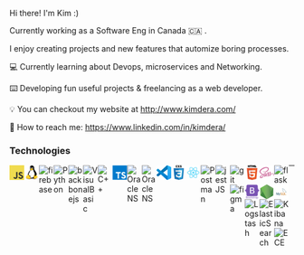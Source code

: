 Hi there! I'm Kim :)

Currently working as a Software Eng in Canada 🇨🇦 . 

I enjoy creating projects and new features that automize boring processes.

💻 Currently learning about Devops, microservices and Networking.

⌨️ Developing fun useful projects & freelancing as a web developer.

💡 You can checkout my website at http://www.kimdera.com/

💬 How to reach me: https://www.linkedin.com/in/kimdera/

### Technologies

<img align="left" alt="JavaScript" width="26px" src="https://raw.githubusercontent.com/github/explore/80688e429a7d4ef2fca1e82350fe8e3517d3494d/topics/javascript/javascript.png" />
<img align="left" alt="Linux" width="26px" src="https://raw.githubusercontent.com/devicons/devicon/master/icons/linux/linux-original.svg" />
<img align="left" alt="firebase" width="26px" src="https://www.vectorlogo.zone/logos/firebase/firebase-icon.svg" />
<img align="left" alt="Python" width="26px" src="https://upload.wikimedia.org/wikipedia/commons/thumb/c/c3/Python-logo-notext.svg/1200px-Python-logo-notext.svg.png" />

<img align="left" alt="backbonejs" width="26px" src="http://gregfranko.com/images/backbone.png" />
<img align="left" alt="VisualBasic" width="26px" src="https://banner2.cleanpng.com/20180820/rta/kisspng-microsoft-visual-studio-lightswitch-visual-basic-t-net-for-android-app-app-5b7a3d62df89b8.6322733615347377629156.jpg" />
<img align="left" alt="C++" width="26px" src="https://upload.wikimedia.org/wikipedia/commons/thumb/1/18/ISO_C%2B%2B_Logo.svg/1200px-ISO_C%2B%2B_Logo.svg.png" />
<img align="left" alt="TypeScript" width="26px" src="https://raw.githubusercontent.com/devicons/devicon/master/icons/typescript/typescript-original.svg" />
<img align="left" alt="OracleNS" width="26px" src="https://www.codein.fr/var/codein/storage/images/_aliases/opengraph_20181210/6/5/6/1/11656-3-fre-FR/netbox.png" />
<img align="left" alt="OracleNS" width="26px" src="https://logos-world.net/wp-content/uploads/2021/09/NetSuite-Emblem.png" />
<img align="left" alt="Visual Studio Code" width="26px" src="https://raw.githubusercontent.com/github/explore/80688e429a7d4ef2fca1e82350fe8e3517d3494d/topics/visual-studio-code/visual-studio-code.png" />
<img align="left" alt="Sass" width="26px" 
src="https://raw.githubusercontent.com/github/explore/80688e429a7d4ef2fca1e82350fe8e3517d3494d/topics/css/css.png" />
<img align="left" alt="React" width="26px" src="https://raw.githubusercontent.com/github/explore/80688e429a7d4ef2fca1e82350fe8e3517d3494d/topics/react/react.png" />

<img align="left" alt="Postman" width="26px" src="https://www.vectorlogo.zone/logos/getpostman/getpostman-icon.svg" />
<img align="left" alt="jestJS" width="26px" src="https://www.vectorlogo.zone/logos/jestjsio/jestjsio-icon.svg" />
<img align="left" alt="git" width="26px" src="https://www.vectorlogo.zone/logos/git-scm/git-scm-icon.svg" />
<img align="left" alt="HTML5" width="26px" src="https://raw.githubusercontent.com/github/explore/80688e429a7d4ef2fca1e82350fe8e3517d3494d/topics/html/html.png" />
<img align="left" alt="CSS3" width="26px" src="https://raw.githubusercontent.com/github/explore/80688e429a7d4ef2fca1e82350fe8e3517d3494d/topics/sass/sass.png" />
<img align="left" alt="flask" width="26px" src="https://www.vectorlogo.zone/logos/pocoo_flask/pocoo_flask-icon.svg" />
<img align="left" alt="figma" width="26px" src="https://www.vectorlogo.zone/logos/figma/figma-icon.svg" />
<img align="left" alt="bootstrap" width="26px" src="https://raw.githubusercontent.com/devicons/devicon/master/icons/bootstrap/bootstrap-plain-wordmark.svg" />
<img align="left" alt="Node.js" width="26px" src="https://raw.githubusercontent.com/github/explore/80688e429a7d4ef2fca1e82350fe8e3517d3494d/topics/nodejs/nodejs.png" />
<img align="left" alt="MySQL" width="26px" src="https://raw.githubusercontent.com/github/explore/80688e429a7d4ef2fca1e82350fe8e3517d3494d/topics/mysql/mysql.png" />
<hr>
<img align="left" alt="Logstash" width="26px" src="https://elastic-content-share.eu/wp-content/uploads/edd/2020/06/logstash-logo-color.png" />
<img align="left" alt="ElasticSearch" width="26px" src="https://brandslogos.com/wp-content/uploads/images/large/elastic-elasticsearch-logo.png" />
<img align="left" alt="Kibana" width="26px" src="https://iconape.com/wp-content/png_logo_vector/elastic-kibana.png" />
<img align="left" alt="ECE" width="26px" src="https://sevenhillstechnology.com/wp-content/uploads/2021/01/elastic-cloud-logo.png" />


